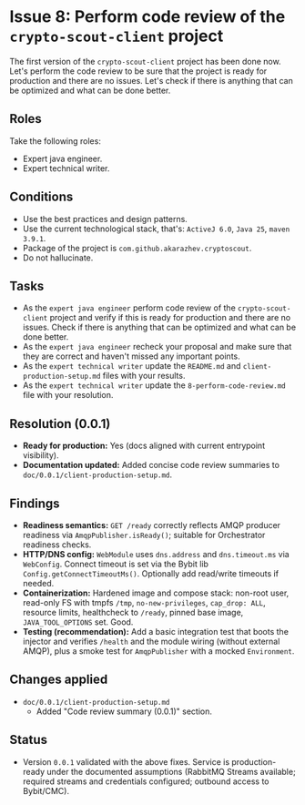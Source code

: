 # Issue 8: Perform code review of the `crypto-scout-client` project

The first version of the `crypto-scout-client` project has been done now. Let's perform the code review to be sure that
the project is ready for production and there are no issues. Let's check if there is anything that can be optimized and
what can be done better.

## Roles

Take the following roles:

- Expert java engineer.
- Expert technical writer.

## Conditions

- Use the best practices and design patterns.
- Use the current technological stack, that's: `ActiveJ 6.0`, `Java 25`, `maven 3.9.1`.
- Package of the project is `com.github.akarazhev.cryptoscout`.
- Do not hallucinate.

## Tasks

- As the `expert java engineer` perform code review of the `crypto-scout-client` project and verify if this is ready
  for production and there are no issues. Check if there is anything that can be optimized and what can be done better.
- As the `expert java engineer` recheck your proposal and make sure that they are correct and haven't missed any
  important points.
- As the `expert technical writer` update the `README.md` and `client-production-setup.md` files with your results.
- As the `expert technical writer` update the `8-perform-code-review.md` file with your resolution.

## Resolution (0.0.1)

- **Ready for production:** Yes (docs aligned with current entrypoint visibility).
- **Documentation updated:** Added concise code review summaries to `doc/0.0.1/client-production-setup.md`.

## Findings

- **Readiness semantics:** `GET /ready` correctly reflects AMQP producer readiness via
  `AmqpPublisher.isReady()`; suitable for Orchestrator readiness checks.
- **HTTP/DNS config:** `WebModule` uses `dns.address` and `dns.timeout.ms` via `WebConfig`. Connect timeout is set via
  the Bybit lib `Config.getConnectTimeoutMs()`. Optionally add read/write timeouts if needed.
- **Containerization:** Hardened image and compose stack: non-root user, read-only FS with tmpfs `/tmp`, `no-new-privileges`,
  `cap_drop: ALL`, resource limits, healthcheck to `/ready`, pinned base image, `JAVA_TOOL_OPTIONS` set. Good.
- **Testing (recommendation):** Add a basic integration test that boots the injector and verifies `/health` and the
  module wiring (without external AMQP), plus a smoke test for `AmqpPublisher` with a mocked `Environment`.

## Changes applied

- `doc/0.0.1/client-production-setup.md`
  - Added "Code review summary (0.0.1)" section.

## Status

- Version `0.0.1` validated with the above fixes. Service is production-ready under the documented assumptions
  (RabbitMQ Streams available; required streams and credentials configured; outbound access to Bybit/CMC).